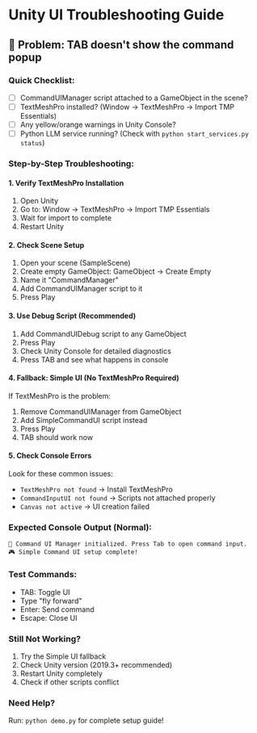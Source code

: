 # Unity UI Troubleshooting Guide

## 🎯 Problem: TAB doesn't show the command popup

### Quick Checklist:
- [ ] CommandUIManager script attached to a GameObject in the scene?
- [ ] TextMeshPro installed? (Window → TextMeshPro → Import TMP Essentials)
- [ ] Any yellow/orange warnings in Unity Console?
- [ ] Python LLM service running? (Check with `python start_services.py status`)

### Step-by-Step Troubleshooting:

#### 1. Verify TextMeshPro Installation
1. Open Unity
2. Go to: Window → TextMeshPro → Import TMP Essentials
3. Wait for import to complete
4. Restart Unity

#### 2. Check Scene Setup
1. Open your scene (SampleScene)
2. Create empty GameObject: GameObject → Create Empty
3. Name it "CommandManager"
4. Add CommandUIManager script to it
5. Press Play

#### 3. Use Debug Script (Recommended)
1. Add CommandUIDebug script to any GameObject
2. Press Play
3. Check Unity Console for detailed diagnostics
4. Press TAB and see what happens in console

#### 4. Fallback: Simple UI (No TextMeshPro Required)
If TextMeshPro is the problem:
1. Remove CommandUIManager from GameObject
2. Add SimpleCommandUI script instead
3. Press Play
4. TAB should work now

#### 5. Check Console Errors
Look for these common issues:
- `TextMeshPro not found` → Install TextMeshPro
- `CommandInputUI not found` → Scripts not attached properly
- `Canvas not active` → UI creation failed

### Expected Console Output (Normal):
```
🤖 Command UI Manager initialized. Press Tab to open command input.
🎮 Simple Command UI setup complete!
```

### Test Commands:
- TAB: Toggle UI
- Type "fly forward"
- Enter: Send command
- Escape: Close UI

### Still Not Working?
1. Try the Simple UI fallback
2. Check Unity version (2019.3+ recommended)
3. Restart Unity completely
4. Check if other scripts conflict

### Need Help?
Run: `python demo.py` for complete setup guide!
